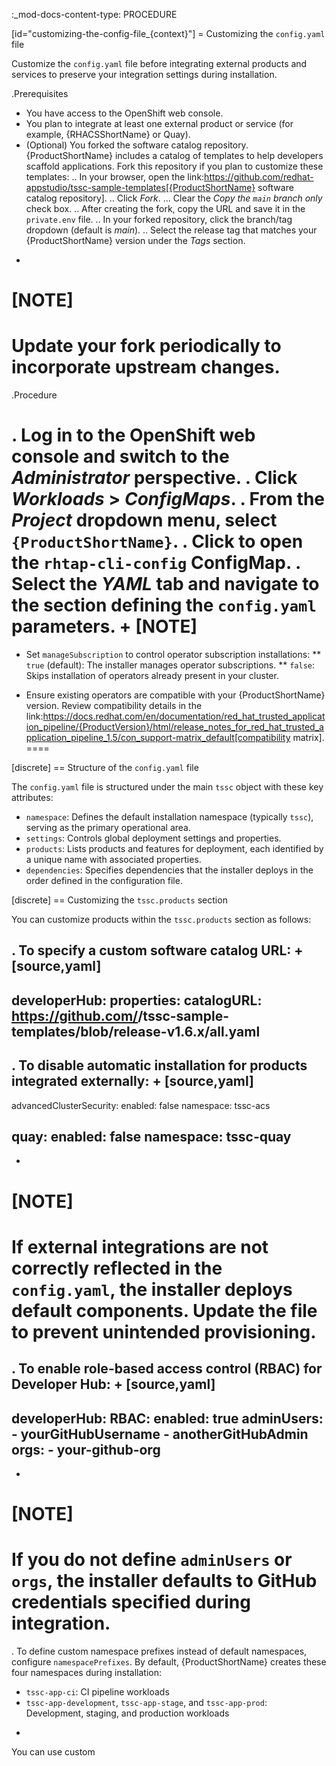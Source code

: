 :_mod-docs-content-type: PROCEDURE

[id="customizing-the-config-file_{context}"]
= Customizing the `config.yaml` file

Customize the `config.yaml` file before integrating external products and services to preserve your integration settings during installation.

.Prerequisites

* You have access to the OpenShift web console.
* You plan to integrate at least one external product or service (for example, {RHACSShortName} or Quay).
* (Optional) You forked the software catalog repository. {ProductShortName} includes a catalog of templates to help developers scaffold applications. Fork this repository if you plan to customize these templates:
.. In your browser, open the link:https://github.com/redhat-appstudio/tssc-sample-templates[{ProductShortName} software catalog repository].
.. Click *Fork*.
... Clear the *Copy the `main` branch only* check box.
.. After creating the fork, copy the URL and save it in the `private.env` file.
.. In your forked repository, click the branch/tag dropdown (default is *main*).
.. Select the release tag that matches your {ProductShortName} version under the *Tags* section.
+
[NOTE]
====
Update your fork periodically to incorporate upstream changes.
====

.Procedure

. Log in to the OpenShift web console and switch to the *Administrator* perspective.
. Click *Workloads* > *ConfigMaps*.
. From the *Project* dropdown menu, select `{ProductShortName}`.
. Click to open the `rhtap-cli-config` ConfigMap.
. Select the *YAML* tab and navigate to the section defining the `config.yaml` parameters.
+
[NOTE]
====
* Set `manageSubscription` to control operator subscription installations:
** `true` (default): The installer manages operator subscriptions.
** `false`: Skips installation of operators already present in your cluster.

* Ensure existing operators are compatible with your {ProductShortName} version. Review compatibility details in the link:https://docs.redhat.com/en/documentation/red_hat_trusted_application_pipeline/{ProductVersion}/html/release_notes_for_red_hat_trusted_application_pipeline_1.5/con_support-matrix_default[compatibility matrix].
====

[discrete]
== Structure of the `config.yaml` file

The `config.yaml` file is structured under the main `tssc` object with these key attributes:

* `namespace`: Defines the default installation namespace (typically `tssc`), serving as the primary operational area.
* `settings`: Controls global deployment settings and properties.
* `products`: Lists products and features for deployment, each identified by a unique name with associated properties.
* `dependencies`: Specifies dependencies that the installer deploys in the order defined in the configuration file.

[discrete]
== Customizing the `tssc.products` section

You can customize products within the `tssc.products` section as follows:

. To specify a custom software catalog URL:
+
[source,yaml]
----
developerHub:
  properties:
    catalogURL: https://github.com/<your-org>/tssc-sample-templates/blob/release-v1.6.x/all.yaml
----

. To disable automatic installation for products integrated externally:
+
[source,yaml]
----
advancedClusterSecurity:
  enabled: false
  namespace: tssc-acs

quay:
  enabled: false
  namespace: tssc-quay
----
+
[NOTE]
====
If external integrations are not correctly reflected in the `config.yaml`, the installer deploys default components. Update the file to prevent unintended provisioning.
====

. To enable role-based access control (RBAC) for Developer Hub:
+
[source,yaml]
----
developerHub:
  RBAC:
    enabled: true
    adminUsers:
      - yourGitHubUsername
      - anotherGitHubAdmin
    orgs:
      - your-github-org
----
+
[NOTE]
====
If you do not define `adminUsers` or `orgs`, the installer defaults to GitHub credentials specified during integration.
====

. To define custom namespace prefixes instead of default namespaces, configure `namespacePrefixes`. By default, {ProductShortName} creates these four namespaces during installation:

* `tssc-app-ci`: CI pipeline workloads
* `tssc-app-development`, `tssc-app-stage`, and `tssc-app-prod`: Development, staging, and production workloads

+
You can use custom
